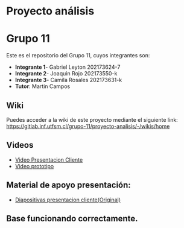 # Proyecto análisis

# Grupo 11
Este es el repositorio del Grupo 11, cuyos integrantes son:
* **Integrante 1**- Gabriel Leyton 202173624-7
* **Integrante 2**- Joaquin Rojo   202173550-k
* **Integrante 3**- Camila Rosales 202173631-k 
* **Tutor**: Martin Campos

## Wiki

Puedes acceder a la wiki de este proyecto mediante el siguiente link: https://gitlab.inf.utfsm.cl/grupo-11/proyecto-analisis/-/wikis/home

## Videos
* [Video Presentacion Cliente](https://drive.google.com/file/d/1qjFfKDmYmbGe2MRnFKsXgW1qsMdWI0rJ/view?usp=drive_link)
* [Video prototipo](https://drive.google.com/file/d/11XR-QU19eDkSNscHHpVHmtwd1uG2q2O_/view?usp=sharing)


## Material de apoyo presentación:
* [Diapositivas presentacion cliente(Original)](https://docs.google.com/presentation/d/1cDPqzwzyW2dZeLXzm8rNzM5JfC-VozjF/edit?usp=drive_link&ouid=108713243959893085234&rtpof=true&sd=true)

## Base funcionando correctamente.



